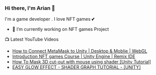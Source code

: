 ### Hi there, I'm Arian 👋

I'm a game developer . I love NFT games 💕
- 🔭 I’m currently working on NFT games Project

📺 Latest YouTube Videos

 - [How to Connect MetaMask to Unity | Desktop & Moblie | WebGL](https://www.youtube.com/watch?v=GEquMcxkIAk&t=7s)
 - [Introduction NFT games Course | Unity Engine | Remix IDE](https://www.youtube.com/watch?v=rvU3wowgsQg)
 - [How To Mask 3D cut-out with mouse using shader [Unity Tutorial]](https://www.youtube.com/watch?v=Blits1yymCw)
 - [EASY GLOW EFFECT - SHADER GRAPH TUTORIAL - [UNITY]](https://www.youtube.com/watch?v=IKcgv7ZsBCI)
  
